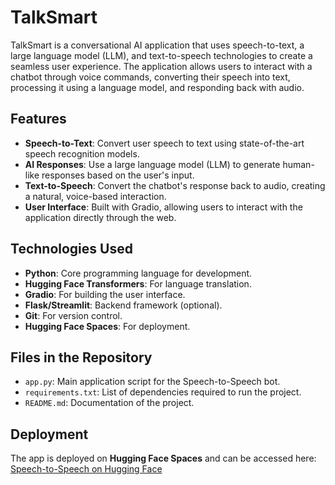 # TalkSmart

TalkSmart is a conversational AI application that uses speech-to-text, a large language model (LLM), and text-to-speech technologies to create a seamless user experience. The application allows users to interact with a chatbot through voice commands, converting their speech into text, processing it using a language model, and responding back with audio.

## Features

- **Speech-to-Text**: Convert user speech to text using state-of-the-art speech recognition models.
- **AI Responses**: Use a large language model (LLM) to generate human-like responses based on the user's input.
- **Text-to-Speech**: Convert the chatbot's response back to audio, creating a natural, voice-based interaction.
- **User Interface**: Built with Gradio, allowing users to interact with the application directly through the web.

## Technologies Used
- **Python**: Core programming language for development.
- **Hugging Face Transformers**: For language translation.
- **Gradio**: For building the user interface.
- **Flask/Streamlit**: Backend framework (optional).
- **Git**: For version control.
- **Hugging Face Spaces**: For deployment.

## Files in the Repository
- `app.py`: Main application script for the Speech-to-Speech bot.
- `requirements.txt`: List of dependencies required to run the project.
- `README.md`: Documentation of the project.


## Deployment
The app is deployed on **Hugging Face Spaces** and can be accessed here:
[Speech-to-Speech on Hugging Face](https://huggingface.co/spaces/Nanthu22/TalkSmart)


